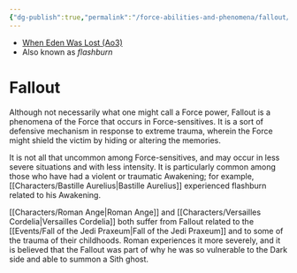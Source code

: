 ```yaml
---
{"dg-publish":true,"permalink":"/force-abilities-and-phenomena/fallout/","tags":["universal","forcepower"],"noteIcon":"saber1"}
---
```


- [When Eden Was Lost (Ao3)](https://archiveofourown.org/works/19334440/chapters/45992584)
- Also known as *flashburn*
# Fallout
Although not necessarily what one might call a Force power, Fallout is a phenomena of the Force that occurs in Force-sensitives. It is a sort of defensive mechanism in response to extreme trauma, wherein the Force might shield the victim by hiding or altering the memories. 

It is not all that uncommon among Force-sensitives, and may occur in less severe situations and with less intensity. It is particularly common among those who have had a violent or traumatic Awakening; for example, [[Characters/Bastille Aurelius\|Bastille Aurelius]] experienced flashburn related to his Awakening. 

[[Characters/Roman Ange\|Roman Ange]] and [[Characters/Versailles Cordelia\|Versailles Cordelia]] both suffer from Fallout related to the [[Events/Fall of the Jedi Praxeum\|Fall of the Jedi Praxeum]] and to some of the trauma of their childhoods. Roman experiences it more severely, and it is believed that the Fallout was part of why he was so vulnerable to the Dark side and able to summon a Sith ghost. 